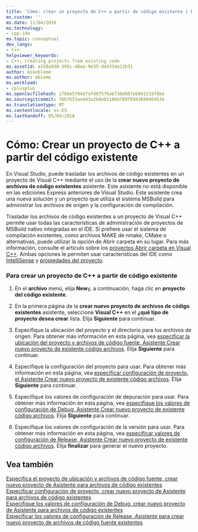 ```yaml
---
title: 'Cómo: crear un proyecto de C++ a partir de código existente | Documentos de Microsoft'
ms.custom: ''
ms.date: 11/04/2016
ms.technology:
- cpp-ide
ms.topic: conceptual
dev_langs:
- C++
helpviewer_keywords:
- C++, creating projects from existing code
ms.assetid: e328a938-395c-48ea-9e35-dd433de12b31
author: mikeblome
ms.author: mblome
ms.workload:
- cplusplus
ms.openlocfilehash: 1786e5704d7afd07576ab738d907eb841518f8be
ms.sourcegitcommit: 76b7653ae443a2b8eb1186b789f8503609d6453e
ms.translationtype: MT
ms.contentlocale: es-ES
ms.lasthandoff: 05/04/2018
---
```

# <a name="how-to-create-a-c-project-from-existing-code"></a>Cómo: Crear un proyecto de C++ a partir del código existente

En Visual Studio, puede trasladar los archivos de código existentes en un proyecto de Visual C++ mediante el uso de la **crear nuevo proyecto de archivos de código existentes** asistente. Este asistente no está disponible en las ediciones Express anteriores de Visual Studio. Este asistente crea una nueva solución y un proyecto que utiliza el sistema MSBuild para administrar los archivos de origen y la configuración de compilación.  
  
Trasladar los archivos de código existentes a un proyecto de Visual C++ permite usar todas las características de administración de proyectos de MSBuild nativo integradas en el IDE. Si prefiere usar el sistema de compilación existentes, como archivos MAKE de nmake, CMake o alternativas, puede utilizar la opción de Abrir carpeta en su lugar. Para más información, consulte el artículo sobre los [proyectos Abrir carpeta en Visual C++](../ide/non-msbuild-projects.md). Ambas opciones le permiten usar características del IDE como [IntelliSense](/visualstudio/ide/using-intellisense) y [propiedades del proyecto](../ide/working-with-project-properties.md).  
  
### <a name="to-create-a-c-project-from-existing-code"></a>Para crear un proyecto de C++ a partir de código existente  
  
1.  En el **archivo** menú, elija **New**y, a continuación, haga clic en **proyecto del código existente**.  
  
1.  En la primera página de la **crear nuevo proyecto de archivos de código existentes** asistente, seleccione **Visual C++** en el **¿qué tipo de proyecto desea crear** lista. Elija **Siguiente** para continuar. 
  
1.  Especifique la ubicación del proyecto y el directorio para los archivos de origen. Para obtener más información en esta página, vea [especificar la ubicación del proyecto y archivos de código fuente, Asistente Crear nuevo proyecto de existente código archivos](../ide/specify-project-location-and-source-files.md). Elija **Siguiente** para continuar.  
  
1.  Especifique la configuración del proyecto para usar. Para obtener más información en esta página, vea [especificar configuración de proyecto, el Asistente Crear nuevo proyecto de existente código archivos](../ide/specify-project-settings-create-new-project-from-existing-code-files-wizard.md). Elija **Siguiente** para continuar.  

1.  Especifique los valores de configuración de depuración para usar. Para obtener más información en esta página, vea [especifique los valores de configuración de Debug, Asistente Crear nuevo proyecto de existente código archivos](../ide/specify-debug-configuration-settings.md). Elija **Siguiente** para continuar.  

1.  Especifique los valores de configuración de la versión para usar. Para obtener más información en esta página, vea [especificar valores de configuración de Release, Asistente Crear nuevo proyecto de existente código archivos](../ide/specify-release-configuration.md). Elija **finalizar** para generar el nuevo proyecto.  
  
## <a name="see-also"></a>Vea también  

[Especifica el proyecto de ubicación y archivos de código fuente, crear nuevo proyecto de Asistente para archivos de código existentes](../ide/specify-project-location-and-source-files.md)   
[Especificar configuración de proyecto, crear nuevo proyecto de Asistente para archivos de código existentes](../ide/specify-project-settings-create-new-project-from-existing-code-files-wizard.md)   
[Especifique los valores de configuración de Debug, crear nuevo proyecto de Asistente para archivos de código existentes](../ide/specify-debug-configuration-settings.md)   
[Especificar los valores de configuración de Release, Asistente para crear nuevo proyecto de archivos de código fuente existentes](../ide/specify-release-configuration.md)